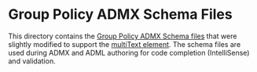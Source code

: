 # Group Policy ADMX Schema Files

This directory contains the [Group Policy ADMX Schema files](https://learn.microsoft.com/en-us/openspecs/windows_protocols/ms-gpreg/6e10478a-e9e6-4fdc-a1f6-bdd9bd7f2209) that were slightly modified to support the [multiText element](https://learn.microsoft.com/en-us/previous-versions/windows/desktop/Policy/element-multitext?redirectedfrom=MSDN). The schema files are used during ADMX and ADML authoring for code completion (IntelliSense) and validation.
